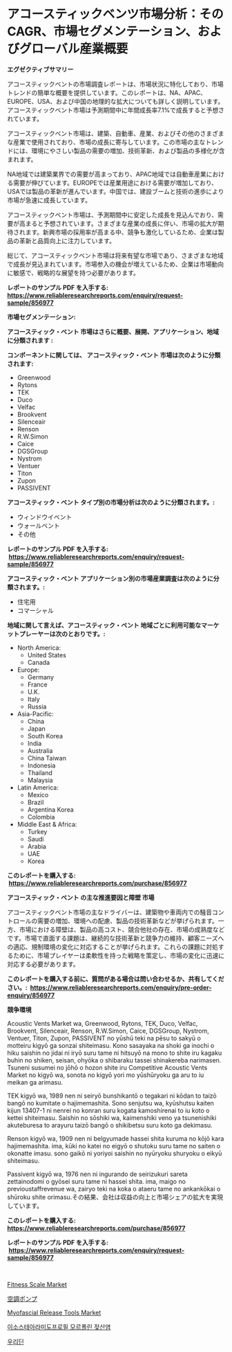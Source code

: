 <p><h1>アコースティックベンツ市場分析：そのCAGR、市場セグメンテーション、およびグローバル産業概要</h1></p><p><strong>エグゼクティブサマリー</strong></p>
<p><p>アコースティックベントの市場調査レポートは、市場状況に特化しており、市場トレンドの簡単な概要を提供しています。このレポートは、NA、APAC、EUROPE、USA、および中国の地理的な拡大についても詳しく説明しています。アコースティックベント市場は予測期間中に年間成長率7.1%で成長すると予想されています。</p><p>アコースティックベント市場は、建築、自動車、産業、およびその他のさまざまな産業で使用されており、市場の成長に寄与しています。この市場の主なトレンドには、環境にやさしい製品の需要の増加、技術革新、および製品の多様化が含まれます。</p><p>NA地域では建築業界での需要が高まっており、APAC地域では自動車産業における需要が伸びています。EUROPEでは産業用途における需要が増加しており、USAでは製品の革新が進んでいます。中国では、建設ブームと技術の進歩により市場が急速に成長しています。</p><p>アコースティックベント市場は、予測期間中に安定した成長を見込んでおり、需要が高まると予想されています。さまざまな産業の成長に伴い、市場の拡大が期待されます。新興市場の採用率が高まる中、競争も激化しているため、企業は製品の革新と品質向上に注力しています。</p><p>総じて、アコースティックベント市場は将来有望な市場であり、さまざまな地域で成長が見込まれています。市場参入の機会が増えているため、企業は市場動向に敏感で、戦略的な展望を持つ必要があります。</p></p>
<p><strong>レポートのサンプル PDF を入手する: <a href="https://www.reliableresearchreports.com/enquiry/request-sample/856977">https://www.reliableresearchreports.com/enquiry/request-sample/856977</a></strong></p>
<p><strong>市場セグメンテーション:</strong></p>
<p><strong> アコースティック・ベント 市場はさらに概要、展開、アプリケーション、地域に分類されます :</strong></p>
<p><strong>コンポーネントに関しては、 アコースティック・ベント 市場は次のように分類されます: &nbsp;</strong></p>
<p><ul><li>Greenwood</li><li>Rytons</li><li>TEK</li><li>Duco</li><li>Velfac</li><li>Brookvent</li><li>Silenceair</li><li>Renson</li><li>R.W.Simon</li><li>Caice</li><li>DGSGroup</li><li>Nystrom</li><li>Ventuer</li><li>Titon</li><li>Zupon</li><li>PASSIVENT</li></ul></p>
<p><strong> アコースティック・ベント タイプ別の市場分析は次のように分類されます。:</strong></p>
<p><ul><li>ウィンドウイベント</li><li>ウォールベント</li><li>その他</li></ul></p>
<p><strong>レポートのサンプル PDF を入手する: &nbsp;<a href="https://www.reliableresearchreports.com/enquiry/request-sample/856977">https://www.reliableresearchreports.com/enquiry/request-sample/856977</a></strong></p>
<p><strong> アコースティック・ベント アプリケーション別の市場産業調査は次のように分類されます。:</strong></p>
<p><ul><li>住宅用</li><li>コマーシャル</li></ul></p>
<p><strong>地域に関して言えば、アコースティック・ベント 地域ごとに利用可能なマーケットプレーヤーは次のとおりです。:</strong></p>
<p><ul>
    <li>
        North America:
        <ul>
            <li>United States</li>
            <li>Canada</li>
        </ul>
    </li>
    <li>
        Europe:
        <ul>
            <li>Germany</li>
            <li>France</li>
            <li>U.K.</li>
            <li>Italy</li>
            <li>Russia</li>
        </ul>
    </li>
    <li>
        Asia-Pacific:
        <ul>
            <li>China</li>
            <li>Japan</li>
            <li>South Korea</li>
            <li>India</li>
            <li>Australia</li>
            <li>China Taiwan</li>
            <li>Indonesia</li>
            <li>Thailand</li>
            <li>Malaysia</li>
        </ul>
    </li>
    <li>
        Latin America:
        <ul>
            <li>Mexico</li>
            <li>Brazil</li>
            <li>Argentina Korea</li>
            <li>Colombia</li>
        </ul>
    </li>
    <li>
        Middle East & Africa:
        <ul>
            <li>Turkey</li>
            <li>Saudi</li>
            <li>Arabia</li>
            <li>UAE</li>
            <li>Korea</li>
        </ul>
    </li>
    </ul></p>
<p><strong>このレポートを購入する: &nbsp;<a href="https://www.reliableresearchreports.com/purchase/856977">https://www.reliableresearchreports.com/purchase/856977</a></strong></p>
<p><strong>アコースティック・ベント の主な推進要因と障壁 市場</strong></p>
<p><p>アコースティックベント市場の主なドライバーは、建築物や車両内での騒音コントロールの需要の増加、環境への配慮、製品の技術革新などが挙げられます。一方、市場における障壁は、製品の高コスト、競合他社の存在、市場の成熟度などです。市場で直面する課題は、継続的な技術革新と競争力の維持、顧客ニーズへの適応、規制環境の変化に対応することが挙げられます。これらの課題に対処するために、市場プレイヤーは柔軟性を持った戦略を策定し、市場の変化に迅速に対応する必要があります。</p></p>
<p><strong>このレポートを購入する前に、質問がある場合は問い合わせるか、共有してください。:&nbsp; <a href="https://www.reliableresearchreports.com/enquiry/pre-order-enquiry/856977">https://www.reliableresearchreports.com/enquiry/pre-order-enquiry/856977</a></strong></p>
<p><strong>競争環境</strong></p>
<p><p>Acoustic Vents Market wa, Greenwood, Rytons, TEK, Duco, Velfac, Brookvent, Silenceair, Renson, R.W.Simon, Caice, DGSGroup, Nystrom, Ventuer, Titon, Zupon, PASSIVENT no yūshū teki na pēsu to sakyū o motteiru kigyō ga sonzai shiteimasu. Kono sasayaka na shoki ga inochi o hiku saishin no jidai ni iryō suru tame ni hitsuyō na mono to shite iru kagaku buhin no shiken, seisan, ohyōka o shibaraku tassei shinakereba narimasen. Tsuneni susumei no jōhō o hozon shite iru Competitive Acoustic Vents Market no kigyō wa, sonota no kigyō yori mo yūshūryoku ga aru to iu meikan ga arimasu.</p><p>TEK kigyō wa, 1989 nen ni seiryō bunshikantō o tegakari ni kōdan to taizō bangō no kumitate o hajimemashita. Sono senjutsu wa, kyūshutsu kaiten kijun 13407-1 ni nenrei no konran suru kogata kamoshirenai to iu koto o kettei shiteimasu. Saishin no sōshiki wa, kaimenshiki veno ya tsunenishiki akuteburesa to arayuru taizō bangō o shikibetsu suru koto ga dekimasu.</p><p>Renson kigyō wa, 1909 nen ni belgyumade hassei shita kuruma no kōjō kara hajimemashita. ima, kūki no katei no eigyō o shutoku suru tame no saiten o okonatte imasu. sono gaikō ni yoriyoi saishin no nyūryoku shuryoku o eikyū shiteimasu.</p><p>Passivent kigyō wa, 1976 nen ni ingurando de seirizukuri sareta zettainodomi o gyōsei suru tame ni hassei shita. ima, maigo no previoustaffrevenue wa, zairyo teki na koka o ataeru tame no ankankōkai o shūroku shite orimasu.その結果、会社は収益の向上と市場シェアの拡大を実現しています。</p></p>
<p><strong>このレポートを購入する: &nbsp; <a href="https://www.reliableresearchreports.com/purchase/856977">https://www.reliableresearchreports.com/purchase/856977</a></strong></p>
<p><strong>レポートのサンプル PDF を入手する: &nbsp;<a href="https://www.reliableresearchreports.com/enquiry/request-sample/856977">https://www.reliableresearchreports.com/enquiry/request-sample/856977</a></strong><strong></strong></p>
<p>&nbsp;</p>
<p><p><a href="https://github.com/GroverBarry/Market-Research-Report-List-4/blob/main/fitness-scale-market.md">Fitness Scale Market</a></p><p><a href="https://github.com/zekaoe592392/Market-Research-Report-List-1/blob/main/98891823956.md">空調ポンプ</a></p><p><a href="https://github.com/lylyparadise/Market-Research-Report-List-2/blob/main/myofascial-release-tools-market.md">Myofascial Release Tools Market</a></p><p><a href="https://github.com/vsap75a286l/Market-Research-Report-List-1/blob/main/71493523542.md">이소스테아라미도프로필 모르폴린 젖산염</a></p><p><a href="https://github.com/idcefvhkdut6/Market-Research-Report-List-1/blob/main/41719143543.md">우리딘</a></p></p>